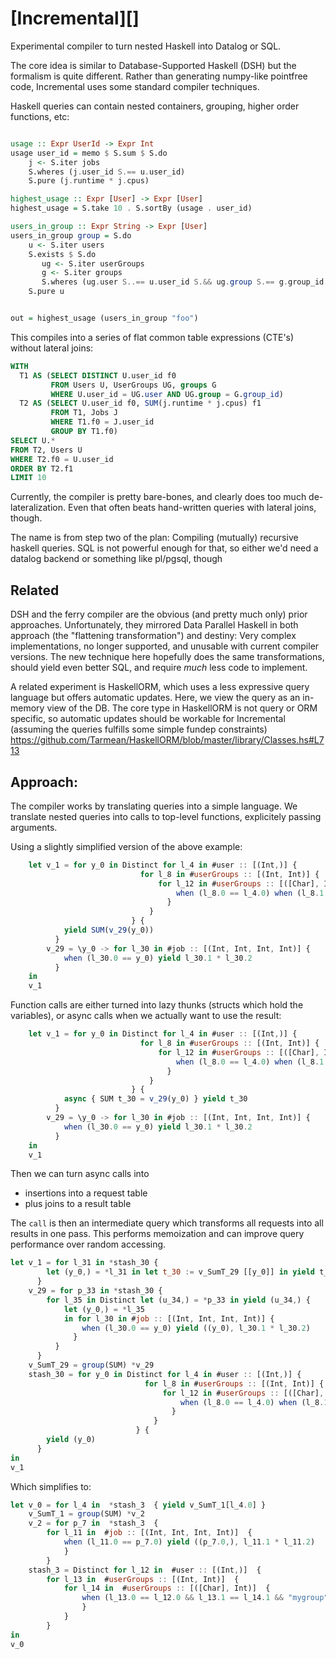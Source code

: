 # [Incremental][]

Experimental compiler to turn nested Haskell into Datalog or SQL.


The core idea is similar to Database-Supported Haskell (DSH) but the formalism is quite different. Rather than generating numpy-like pointfree code, Incremental uses some standard compiler techniques.



Haskell queries can contain nested containers, grouping, higher order functions, etc:

```Haskell

usage :: Expr UserId -> Expr Int
usage user_id = memo $ S.sum $ S.do
    j <- S.iter jobs
    S.wheres (j.user_id S.== u.user_id)
    S.pure (j.runtime * j.cpus)

highest_usage :: Expr [User] -> Expr [User]
highest_usage = S.take 10 . S.sortBy (usage . user_id)

users_in_group :: Expr String -> Expr [User]
users_in_group group = S.do
    u <- S.iter users
    S.exists $ S.do
       ug <- S.iter userGroups
       g <- S.iter groups
       S.wheres (ug.user S..== u.user_id S.&& ug.group S.== g.group_id S.&& g.group_name == group)
    S.pure u


out = highest_usage (users_in_group "foo")
```



This compiles into a series of flat common table expressions (CTE's)  without lateral joins:

```SQL
WITH
  T1 AS (SELECT DISTINCT U.user_id f0
         FROM Users U, UserGroups UG, groups G
         WHERE U.user_id = UG.user AND UG.group = G.group_id)
  T2 AS (SELECT U.user_id f0, SUM(j.runtime * j.cpus) f1
         FROM T1, Jobs J
         WHERE T1.f0 = J.user_id
         GROUP BY T1.f0)
SELECT U.*
FROM T2, Users U
WHERE T2.f0 = U.user_id
ORDER BY T2.f1
LIMIT 10
```

Currently, the compiler is pretty bare-bones, and clearly does too much de-lateralization. Even that often beats hand-written queries with lateral joins, though.


The name is from step two of the plan: Compiling (mutually) recursive haskell queries. SQL is not powerful enough for that, so either we'd need a datalog backend or something like pl/pgsql, though

## Related

DSH and the ferry compiler are the obvious (and pretty much only) prior approaches. Unfortunately, they mirrored Data Parallel Haskell in both approach (the "flattening transformation") and destiny: Very complex implementations, no longer supported, and unusable with current compiler versions. The new technique here hopefully does the same transformations, should yield even better SQL, and require  *much* less code to implement.

A related experiment is HaskellORM, which uses a less expressive query language but offers automatic updates. Here, we view the query as an in-memory view of the DB.
The core type in HaskellORM is not query or ORM specific, so automatic updates should be workable for Incremental (assuming the queries fulfills some simple fundep constraints) https://github.com/Tarmean/HaskellORM/blob/master/library/Classes.hs#L713

## Approach:


The compiler works by translating queries into a simple language. We translate nested queries into calls to top-level functions, explicitely passing arguments.

Using a slightly simplified version of the above example:


```javascript
    let v_1 = for y_0 in Distinct for l_4 in #user :: [(Int,)] {
                             for l_8 in #userGroups :: [(Int, Int)] {
                                 for l_12 in #userGroups :: [([Char], Int)] {
                                     when (l_8.0 == l_4.0) when (l_8.1 == l_12.1) when ("mygroup" == l_12.0) yield l_4.0
                                   }
                               }
                           } {
            yield SUM(v_29(y_0))
          }
        v_29 = \y_0 -> for l_30 in #job :: [(Int, Int, Int, Int)] {
            when (l_30.0 == y_0) yield l_30.1 * l_30.2
          }
    in
    v_1
```

Function calls are either turned into lazy thunks (structs which hold the variables), or async calls when we actually want to use the result:

```javascript
    let v_1 = for y_0 in Distinct for l_4 in #user :: [(Int,)] {
                             for l_8 in #userGroups :: [(Int, Int)] {
                                 for l_12 in #userGroups :: [([Char], Int)] {
                                     when (l_8.0 == l_4.0) when (l_8.1 == l_12.1) when ("mygroup" == l_12.0) yield l_4.0
                                   }
                               }
                           } {
            async { SUM t_30 = v_29(y_0) } yield t_30
          }
        v_29 = \y_0 -> for l_30 in #job :: [(Int, Int, Int, Int)] {
            when (l_30.0 == y_0) yield l_30.1 * l_30.2
          }
    in
    v_1
```

Then we can turn async calls into

- insertions into a request table
- plus joins to a result table

The `call` is then an intermediate query which transforms all requests into all results in one pass. This performs memoization and can improve query performance over random accessing.

```javascript
let v_1 = for l_31 in *stash_30 {
        let (y_0,) = *l_31 in let t_30 := v_SumT_29 [[y_0]] in yield t_30
      }
    v_29 = for p_33 in *stash_30 {
        for l_35 in Distinct let (u_34,) = *p_33 in yield (u_34,) {
            let (y_0,) = *l_35
            in for l_30 in #job :: [(Int, Int, Int, Int)] {
                when (l_30.0 == y_0) yield ((y_0), l_30.1 * l_30.2)
              }
          }
      }
    v_SumT_29 = group(SUM) *v_29
    stash_30 = for y_0 in Distinct for l_4 in #user :: [(Int,)] {
                              for l_8 in #userGroups :: [(Int, Int)] {
                                  for l_12 in #userGroups :: [([Char], Int)] {
                                      when (l_8.0 == l_4.0) when (l_8.1 == l_12.1) when ("mygroup" == l_12.0) yield l_4.0
                                    }
                                }
                            } {
        yield (y_0)
      }
in
v_1
```

Which simplifies to:

```javascript
let v_0 = for l_4 in  *stash_3  { yield v_SumT_1[l_4.0] }
    v_SumT_1 = group(SUM) *v_2
    v_2 = for p_7 in  *stash_3  {
        for l_11 in  #job :: [(Int, Int, Int, Int)]  {
            when (l_11.0 == p_7.0) yield ((p_7.0,), l_11.1 * l_11.2)
            }
        }
    stash_3 = Distinct for l_12 in  #user :: [(Int,)]  {
        for l_13 in  #userGroups :: [(Int, Int)]  {
            for l_14 in  #userGroups :: [([Char], Int)]  {
                when (l_13.0 == l_12.0 && l_13.1 == l_14.1 && "mygroup" == l_14.0) yield (l_12.0,)
                }
            }
        }
in
v_0
```
